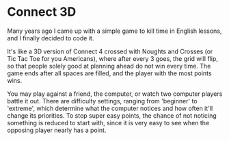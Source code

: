 # Connect 3D
Many years ago I came up with a simple game to kill time in English lessons, and I finally decided to code it.

It's like a 3D version of Connect 4 crossed with Noughts and Crosses (or Tic Tac Toe for you Americans), where after every 3 goes, the grid will flip, so that people solely good at planning ahead do not win every time. The game ends after all spaces are filled, and the player with the most points wins.

You may play against a friend, the computer, or watch two computer players battle it out. There are difficulty settings, ranging from 'beginner' to 'extreme', which determine what the computer notices and how often it'll change its priorities. To stop super easy points, the chance of not noticing something is reduced to start with, since it is very easy to see when the opposing player nearly has a point.
